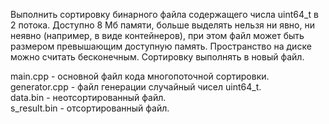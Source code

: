 Выполнить сортировку бинарного файла содержащего числа uint64_t в 2 потока. 
Доступно 8 Мб памяти, больше выделять нельзя ни явно, ни неявно (например, в виде контейнеров), при этом файл может быть размером превышающим доступную память. 
Пространство на диске можно считать бесконечным. 
Сортировку выполнять в новый файл.

main.cpp - основной файл кода многопоточной сортировки.    
generator.cpp - файл генерации случайный чисел uint64_t.   
data.bin - неотсортированный файл.   
s_result.bin - отсортированный файл.  
